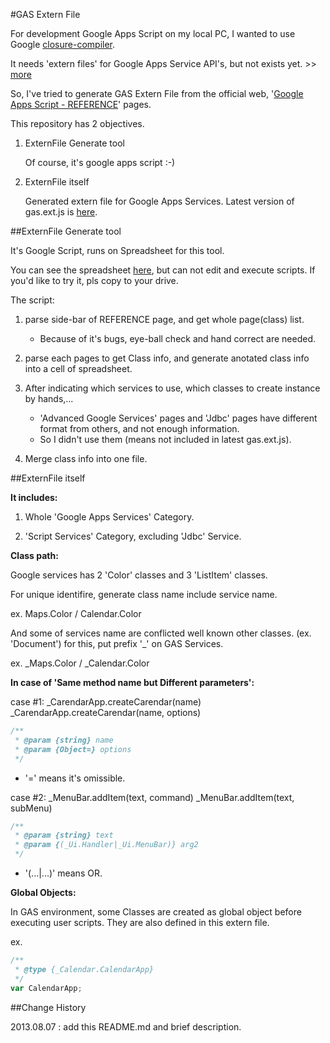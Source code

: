 #GAS Extern File

For development Google Apps Script on my local PC, I wanted to use Google [closure-compiler](https://code.google.com/p/closure-compiler/).

It needs 'extern files' for Google Apps Service API's, but not exists yet. >> [more](https://code.google.com/p/closure-compiler/wiki/ExternsForCommonLibraries)

So, I've tried to generate GAS Extern File from the official web, '[Google Apps Script - REFERENCE](https://developers.google.com/apps-script/reference/calendar/)' pages.

This repository has 2 objectives.

1. ExternFile Generate tool

    Of course, it's google apps script :-)

2. ExternFile itself

    Generated extern file for Google Apps Services.
    Latest version of gas.ext.js is [here](https://github.com/tyskdm/gas.ext.js/tree/master/dist/0.7.0).


##ExternFile Generate tool

It's Google Script, runs on Spreadsheet for this tool.

You can see the spreadsheet [here](https://drive.google.com/?tab=mo&authuser=0#folders/0B7eaNS4kxhthaFFBSTBEUTV3R3M), but can not edit and execute scripts.
If you'd like to try it, pls copy to your drive.

The script:

1. parse side-bar of REFERENCE page, and get whole page(class) list.

    - Because of it's bugs, eye-ball check and hand correct are needed.

2. parse each pages to get Class info, and generate anotated class info into a cell of spreadsheet.

3. After indicating which services to use, which classes to create instance by hands,...

    - 'Advanced Google Services' pages and 'Jdbc' pages have different format from others, and not enough information.
    - So I didn't use them (means not included in latest gas.ext.js).

4. Merge class info into one file.


##ExternFile itself

**It includes:**

1. Whole 'Google Apps Services' Category.

2. 'Script Services' Category, excluding 'Jdbc' Service.


**Class path:**

Google services has 2 'Color' classes and 3 'ListItem' classes.

For unique identifire, generate class name include service name.

ex. Maps.Color / Calendar.Color

And some of services name are conflicted well known other classes. (ex. 'Document')
for this, put prefix '_' on GAS Services.

ex. _Maps.Color / _Calendar.Color


**In case of 'Same method name but Different parameters':**

case #1:
_CarendarApp.createCarendar(name)
_CarendarApp.createCarendar(name, options)

```js
/**
 * @param {string} name
 * @param {Object=} options
 */
```

- '=' means it's omissible.

case #2:
_MenuBar.addItem(text, command)
_MenuBar.addItem(text, subMenu)

```js
/**
 * @param {string} text
 * @param {(_Ui.Handler|_Ui.MenuBar)} arg2
 */
```

- '(...|...)' means OR.


**Global Objects:**

In GAS environment, some Classes are created as global object before executing user scripts.
They are also defined in this extern file.

ex.
```js
/**
 * @type {_Calendar.CalendarApp}
 */
var CalendarApp;
```




##Change History

2013.08.07 : add this README.md and brief description.




